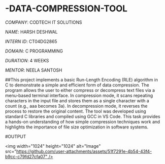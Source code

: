 # -DATA-COMPRESSION-TOOL

*COMPANY*: CODTECH IT SOLUTIONS

*NAME*: HARSH DESHWAL

*INTERN ID*: CT04DG2865

*DOMAIN*: C PROGRAMMING

*DURATION*: 4 WEEKS

*MENTOR*: NEELA SANTOSH

##This project implements a basic Run-Length Encoding (RLE) algorithm in C to demonstrate a simple and efficient form of data compression. The program allows the user to either compress or decompress text files via a menu-based terminal interface. In compression mode, it scans repeating characters in the input file and stores them as a single character with a count (e.g., aaa becomes 3a). In decompression mode, it reverses the process to restore the original content. The tool was developed using standard C libraries and compiled using GCC in VS Code. This task provides a hands-on understanding of how simple compression techniques work and highlights the importance of file size optimization in software systems.

#OUTPUT

<img width="1024" height="1024" alt="Image" src="https://github.com/user-attachments/assets/51f7291e-4b54-43f4-b9cc-c79fd27cfa07" />

